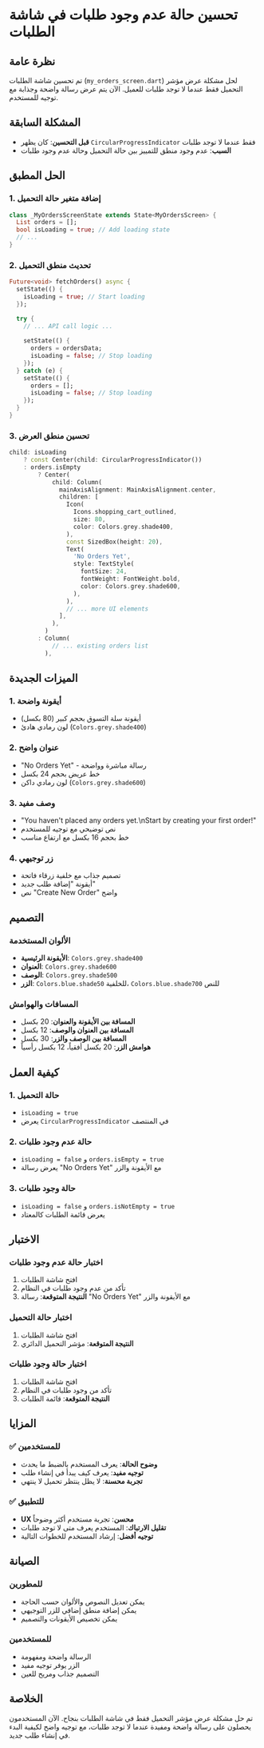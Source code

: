 # تحسين حالة عدم وجود طلبات في شاشة الطلبات

## نظرة عامة
تم تحسين شاشة الطلبات (`my_orders_screen.dart`) لحل مشكلة عرض مؤشر التحميل فقط عندما لا توجد طلبات للعميل. الآن يتم عرض رسالة واضحة وجذابة مع توجيه للمستخدم.

## المشكلة السابقة
- **قبل التحسين**: كان يظهر `CircularProgressIndicator` فقط عندما لا توجد طلبات
- **السبب**: عدم وجود منطق للتمييز بين حالة التحميل وحالة عدم وجود طلبات

## الحل المطبق

### 1. إضافة متغير حالة التحميل
```dart
class _MyOrdersScreenState extends State<MyOrdersScreen> {
  List orders = [];
  bool isLoading = true; // Add loading state
  // ...
}
```

### 2. تحديث منطق التحميل
```dart
Future<void> fetchOrders() async {
  setState(() {
    isLoading = true; // Start loading
  });

  try {
    // ... API call logic ...
    
    setState(() {
      orders = ordersData;
      isLoading = false; // Stop loading
    });
  } catch (e) {
    setState(() {
      orders = [];
      isLoading = false; // Stop loading
    });
  }
}
```

### 3. تحسين منطق العرض
```dart
child: isLoading
    ? const Center(child: CircularProgressIndicator())
    : orders.isEmpty
        ? Center(
            child: Column(
              mainAxisAlignment: MainAxisAlignment.center,
              children: [
                Icon(
                  Icons.shopping_cart_outlined,
                  size: 80,
                  color: Colors.grey.shade400,
                ),
                const SizedBox(height: 20),
                Text(
                  'No Orders Yet',
                  style: TextStyle(
                    fontSize: 24,
                    fontWeight: FontWeight.bold,
                    color: Colors.grey.shade600,
                  ),
                ),
                // ... more UI elements
              ],
            ),
          )
        : Column(
            // ... existing orders list
          ),
```

## الميزات الجديدة

### 1. **أيقونة واضحة**
- أيقونة سلة التسوق بحجم كبير (80 بكسل)
- لون رمادي هادئ (`Colors.grey.shade400`)

### 2. **عنوان واضح**
- "No Orders Yet" - رسالة مباشرة وواضحة
- خط عريض بحجم 24 بكسل
- لون رمادي داكن (`Colors.grey.shade600`)

### 3. **وصف مفيد**
- "You haven't placed any orders yet.\nStart by creating your first order!"
- نص توضيحي مع توجيه للمستخدم
- خط بحجم 16 بكسل مع ارتفاع مناسب

### 4. **زر توجيهي**
- تصميم جذاب مع خلفية زرقاء فاتحة
- أيقونة "إضافة طلب جديد"
- نص "Create New Order" واضح

## التصميم

### الألوان المستخدمة
- **الأيقونة الرئيسية**: `Colors.grey.shade400`
- **العنوان**: `Colors.grey.shade600`
- **الوصف**: `Colors.grey.shade500`
- **الزر**: `Colors.blue.shade50` للخلفية، `Colors.blue.shade700` للنص

### المسافات والهوامش
- **المسافة بين الأيقونة والعنوان**: 20 بكسل
- **المسافة بين العنوان والوصف**: 12 بكسل
- **المسافة بين الوصف والزر**: 30 بكسل
- **هوامش الزر**: 20 بكسل أفقياً، 12 بكسل رأسياً

## كيفية العمل

### 1. **حالة التحميل**
- `isLoading = true`
- يعرض `CircularProgressIndicator` في المنتصف

### 2. **حالة عدم وجود طلبات**
- `isLoading = false` و `orders.isEmpty = true`
- يعرض رسالة "No Orders Yet" مع الأيقونة والزر

### 3. **حالة وجود طلبات**
- `isLoading = false` و `orders.isNotEmpty = true`
- يعرض قائمة الطلبات كالمعتاد

## الاختبار

### اختبار حالة عدم وجود طلبات
1. افتح شاشة الطلبات
2. تأكد من عدم وجود طلبات في النظام
3. **النتيجة المتوقعة**: رسالة "No Orders Yet" مع الأيقونة والزر

### اختبار حالة التحميل
1. افتح شاشة الطلبات
2. **النتيجة المتوقعة**: مؤشر التحميل الدائري

### اختبار حالة وجود طلبات
1. افتح شاشة الطلبات
2. تأكد من وجود طلبات في النظام
3. **النتيجة المتوقعة**: قائمة الطلبات

## المزايا

### ✅ للمستخدمين
- **وضوح الحالة**: يعرف المستخدم بالضبط ما يحدث
- **توجيه مفيد**: يعرف كيف يبدأ في إنشاء طلب
- **تجربة محسنة**: لا يظل ينتظر تحميل لا ينتهي

### ✅ للتطبيق
- **UX محسن**: تجربة مستخدم أكثر وضوحاً
- **تقليل الارتباك**: المستخدم يعرف متى لا توجد طلبات
- **توجيه أفضل**: إرشاد المستخدم للخطوات التالية

## الصيانة

### للمطورين
- يمكن تعديل النصوص والألوان حسب الحاجة
- يمكن إضافة منطق إضافي للزر التوجيهي
- يمكن تخصيص الأيقونات والتصميم

### للمستخدمين
- الرسالة واضحة ومفهومة
- الزر يوفر توجيه مفيد
- التصميم جذاب ومريح للعين

## الخلاصة
تم حل مشكلة عرض مؤشر التحميل فقط في شاشة الطلبات بنجاح. الآن المستخدمون يحصلون على رسالة واضحة ومفيدة عندما لا توجد طلبات، مع توجيه واضح لكيفية البدء في إنشاء طلب جديد. 